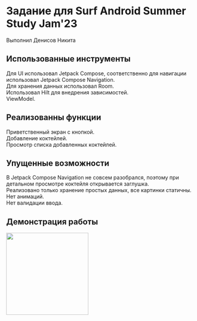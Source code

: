# Задание для Surf Android Summer Study Jam'23
Выполнил Денисов Никита
## Использованные инструменты
Для UI использовал Jetpack Compose, соответственно для навигации использовал Jetpack Compose Navigation.  
Для хранения данных использовал Room.  
Использовал Hilt для внедрения зависимостей.  
ViewModel.

## Реализованны функции
Приветственный экран с кнопкой.  
Добавление коктейлей.  
Просмотр списка добавленных коктейлей.  

## Упущенные возможности
В Jetpack Compose Navigation не совсем разобрался, поэтому при детальном просмотре коктейля открывается заглушка.  
Реализовано только хранение простых данных, все картинки статичны.  
Нет анимаций.  
Нет валидации ввода.  

## Демонстрация работы
<img src="https://github.com/SollWar/My_Cocktails/blob/master/demo.gif" width="220">
